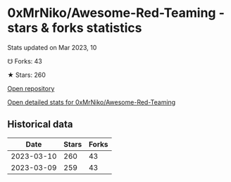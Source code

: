 # 0xMrNiko/Awesome-Red-Teaming - stars & forks statistics

Stats updated on Mar 2023, 10

☋ Forks: 43

★ Stars: 260

[Open repository](https://github.com/0xMrNiko/Awesome-Red-Teaming)

[Open detailed stats for 0xMrNiko/Awesome-Red-Teaming](https://reviewgithub.com/rep/0xMrNiko/Awesome-Red-Teaming)

## Historical data
| Date | Stars | Forks |
|------|-------|-------|
| 2023-03-10 | 260 | 43 | 
| 2023-03-09 | 259 | 43 | 

